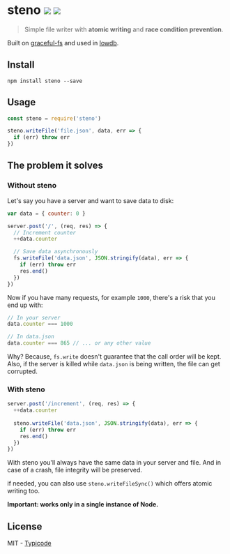 # steno [![](http://img.shields.io/npm/dm/steno.svg?style=flat)](https://www.npmjs.org/package/steno)  [![](https://travis-ci.org/typicode/steno.svg?branch=master)](https://travis-ci.org/typicode/steno)

> Simple file writer with __atomic writing__ and __race condition prevention__.

Built on [graceful-fs](https://github.com/isaacs/node-graceful-fs) and used in [lowdb](https://github.com/typicode/lowdb).

## Install

```
npm install steno --save
```

## Usage

```javascript
const steno = require('steno')

steno.writeFile('file.json', data, err => {
  if (err) throw err
})
```

## The problem it solves

### Without steno

Let's say you have a server and want to save data to disk:

```javascript
var data = { counter: 0 }

server.post('/', (req, res) => {
  // Increment counter
  ++data.counter

  // Save data asynchronously
  fs.writeFile('data.json', JSON.stringify(data), err => {
    if (err) throw err
    res.end()
  })
})
```

Now if you have many requests, for example `1000`, there's a risk that you end up with:

```javascript
// In your server
data.counter === 1000

// In data.json
data.counter === 865 // ... or any other value
```

Why? Because, `fs.write` doesn't guarantee that the call order will be kept. Also, if the server is killed while `data.json` is being written, the file can get corrupted.

### With steno

```javascript
server.post('/increment', (req, res) => {
  ++data.counter
  
  steno.writeFile('data.json', JSON.stringify(data), err => {
    if (err) throw err
    res.end()
  })
})
```

With steno you'll always have the same data in your server and file. And in case of a crash, file integrity will be preserved.

if needed, you can also use `steno.writeFileSync()` which offers atomic writing too.

__Important: works only in a single instance of Node.__

## License

MIT - [Typicode](https://github.com/typicode)

